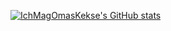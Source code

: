 [![IchMagOmasKekse's GitHub stats](https://github-readme-stats.vercel.app/api?username=IchMagOmasKekse&theme=merko)](https://github.com/IchMagOmasKekse/github-readme-stats)
